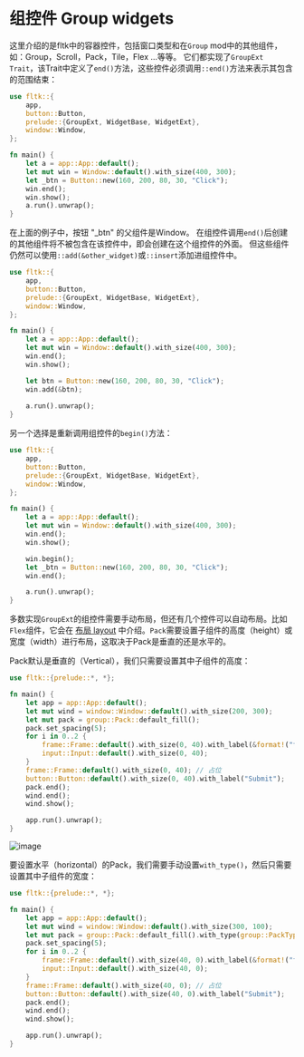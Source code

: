 # 组控件 Group widgets

这里介绍的是fltk中的容器控件，包括窗口类型和在`Group` mod中的其他组件，如：Group，Scroll，Pack，Tile，Flex ...等等。
它们都实现了`GroupExt Trait`，该Trait中定义了`end()`方法，这些控件必须调用`::end()`方法来表示其包含的范围结束：

```rust
use fltk::{
    app,
    button::Button,
    prelude::{GroupExt, WidgetBase, WidgetExt},
    window::Window,
};

fn main() {
    let a = app::App::default();
    let mut win = Window::default().with_size(400, 300);
    let _btn = Button::new(160, 200, 80, 30, "Click");
    win.end();
    win.show();
    a.run().unwrap();
}
```
在上面的例子中，按钮 "_btn" 的父组件是Window。
在组控件调用`end()`后创建的其他组件将不被包含在该控件中，即会创建在这个组控件的外面。
但这些组件仍然可以使用`::add(&other_widget)`或`::insert`添加进组控件中。

```rust
use fltk::{
    app,
    button::Button,
    prelude::{GroupExt, WidgetBase, WidgetExt},
    window::Window,
};

fn main() {
    let a = app::App::default();
    let mut win = Window::default().with_size(400, 300);
    win.end();
    win.show();

    let btn = Button::new(160, 200, 80, 30, "Click");
    win.add(&btn);
    
    a.run().unwrap();
}
```
另一个选择是重新调用组控件的`begin()`方法：
```rust
use fltk::{
    app,
    button::Button,
    prelude::{GroupExt, WidgetBase, WidgetExt},
    window::Window,
};

fn main() {
    let a = app::App::default();
    let mut win = Window::default().with_size(400, 300);
    win.end();
    win.show();

    win.begin();
    let _btn = Button::new(160, 200, 80, 30, "Click");
    win.end();

    a.run().unwrap();
}
```

多数实现`GroupExt`的组控件需要手动布局，但还有几个控件可以自动布局。比如`Flex`组件，它会在 [布局 layout](Layouts.md) 中介绍。`Pack`需要设置子组件的高度（height）或宽度（width）进行布局，这取决于Pack是垂直的还是水平的。

Pack默认是垂直的（Vertical），我们只需要设置其中子组件的高度：
```rust
use fltk::{prelude::*, *};

fn main() {
    let app = app::App::default();
    let mut wind = window::Window::default().with_size(200, 300);
    let mut pack = group::Pack::default_fill();
    pack.set_spacing(5);
    for i in 0..2 {
        frame::Frame::default().with_size(0, 40).with_label(&format!("field {}", i));
        input::Input::default().with_size(0, 40);
    }
    frame::Frame::default().with_size(0, 40); // 占位
    button::Button::default().with_size(0, 40).with_label("Submit");
    pack.end();
    wind.end();
    wind.show();

    app.run().unwrap();
}
```

![image](https://user-images.githubusercontent.com/37966791/145727469-a7181ebf-a3a3-4675-af23-ec40d847a593.png)

要设置水平（horizontal）的Pack，我们需要手动设置`with_type()`，然后只需要设置其中子组件的宽度：
```rust
use fltk::{prelude::*, *};

fn main() {
    let app = app::App::default();
    let mut wind = window::Window::default().with_size(300, 100);
    let mut pack = group::Pack::default_fill().with_type(group::PackType::Horizontal);
    pack.set_spacing(5);
    for i in 0..2 {
        frame::Frame::default().with_size(40, 0).with_label(&format!("field {}", i));
        input::Input::default().with_size(40, 0);
    }
    frame::Frame::default().with_size(40, 0); // 占位
    button::Button::default().with_size(40, 0).with_label("Submit");
    pack.end();
    wind.end();
    wind.show();

    app.run().unwrap();
}
```